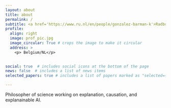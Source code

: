 ```yaml
---
layout: about
title: about
permalink: /
subtitle: <a href='https://www.ru.nl/en/people/gonzalez-barman-k'>Radboud University</a>.  
profile:
  align: right
  image: prof_pic.jpg
  image_circular: True # crops the image to make it circular
  address: >
    <p> Belgium/NL</p>
 

social: true  # includes social icons at the bottom of the page
news: false  # includes a list of news items
selected_papers: true # includes a list of papers marked as "selected={true}"

---
```


Philosopher of science working on explanation, causation, and explanainable AI.


